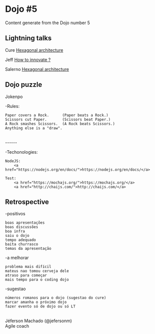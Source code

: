 <h1>Dojo #5</h1>

<p>Content generate from the Dojo number 5</p>

<h2>Lightning talks</h2>

<p>Cure <a href="http://www.slideshare.net/marcelocure/hexagonal-architecture">Hexagonal architecture</a></p>
<p>Jeff <a href="http://www.slideshare.net/jefersonm/how-to-innovate-53596305">How to innovate ?</a></p>
<p>Salerno <a href="http://www.slideshare.net/salerno1/v8-google">Hexagonal architecture</a></p>


<h2>Dojo puzzle</h2>

<p>Jokenpo</p>

-Rules:

	Paper covers a Rock.      (Paper beats a Rock.)
	Scissors cut Paper.       (Scissors beat Paper.)
	A Rock smashes Scissors.  (A Rock beats Scissors.)
	Anything else is a "draw".


</br>------

-Techonologies:

	NodeJS:
		<a href="https://nodejs.org/en/docs/">https://nodejs.org/en/docs/</a>

	Test:
		<a href="https://mochajs.org/">https://mochajs.org/</a>
		<a href="http://chaijs.com/">http://chaijs.com/</a>
		
<h2>Retrospective</h2>

-positivos

	boas apresentações
	boas discussões
	boa infra
	saiu o dojo
	tempo adequado
	baita churrasco
	temas da apresentação

-a melhorar

	problema mais difícil
	mateus nao tomou cerveja dele
	atraso para começar
	mais tempo para o coding dojo

-sugestao

	números romanos para o dojo (sugestao do cure)
	marcar amanha o próximo dojo
	fazer evento só de dojo ou só LT


</br>
Jéferson Machado (@jefersonm) </br>
Agile coach </br>
